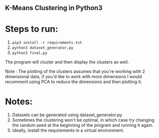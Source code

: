 ## K-Means Clustering in Python3

# Steps to run:
1. ```pip3 install -r requirements.txt```
2. ```python3 dataset_generator.py```
3. ```python3 final.py```

The program will cluster and then display the clusters as well. 

Note : The plotting of the clusters assumes that you're working with 2 dimensional data, if you'd like to work with more dimensions I would recomment using PCA
to reduce the dimensions and then plotting it.

# Notes:
1. Datasets can be generated using dataset_generator.py
2. Sometimes the clustering won't be optimal, in which case try changing the random.seed at the beginning of the program and running it again.
3. Ideally, install the requirements in a virtual environment.
